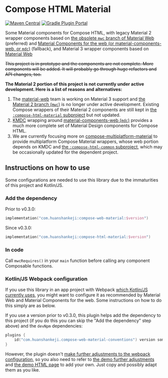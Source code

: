 # Compose HTML Material

[![Maven Central](https://img.shields.io/maven-central/v/com.huanshankeji/compose-html-material)](https://search.maven.org/artifact/com.huanshankeji/compose-html-material)
[![Gradle Plugin Portal](https://img.shields.io/gradle-plugin-portal/v/com.huanshankeji.compose-html-material-conventions)](https://plugins.gradle.org/plugin/com.huanshankeji.compose-html-material-conventions)

Some Material components for Compose HTML, with legacy Material 2 wrapper components based on [the obsolete `mwc` branch of Material Web](https://github.com/material-components/material-web/tree/mwc) (preferred) and [Material Components for the web (or material-components-web, or `mdc`)](https://github.com/material-components/material-components-web) (fallback), and Material 3 wrapper components based on [Material Web](https://github.com/material-components/material-web)

~~This project is in prototype and the components are not complete. More components will be added. It will probably go through huge refactors and API changes, too.~~

**The Material 2 portion of this project is not currently under active development. Here is a list of reasons and alternatives:**

1. The [material-web](https://github.com/material-components/material-web) team is working on Material 3 support and [the Material 2 branch (`mwc`)](https://github.com/material-components/material-web/tree/mwc) is no longer under active development. Existing Compose wrappers of their Material 2 components are still kept in [the `:compose-html-material` subproject](compose-html-material) but not updated.
1. [KMDC](https://github.com/mpetuska/kmdc) wrapping around [material-components-web (`mdc`)](https://github.com/material-components/material-components-web) provides a much more complete set of Material Design components for Compose HTML.
1. We are currently focusing more on [compose-multiplatform-material](https://github.com/huanshankeji/compose-multiplatform-material) to provide multiplatform Compose Material wrappers, whose web portion depends on KMDC and [the `:compose-html-common` subproject](compose-html-common), which may be occasionally updated for the dependent project.

## Instructions on how to use

Some configurations are needed to use this library due to the immaturities of this project and Kotlin/JS.

### Add the dependency

Prior to v0.3.0:

```kotlin
implementation("com.huanshankeji:compose-web-material:$version")
```

Since v0.3.0:

```kotlin
implementation("com.huanshankeji:compose-html-material:$version")
```

### In code

Call `mwcRequires()` in your `main` function before calling any component Composable functions.

### Kotlin/JS Webpack configuration

If you use this library in an app project with Webpack [which Kotlin/JS currently uses](https://kotlinlang.org/docs/js-project-setup.html), you might want to configure it as recommended by Material Web and Material Components for the web. Some instructions on how to do this simply are as below.

If you use a version prior to v0.3.0, this plugin helps add the dependency to this project (if you do this you can skip the "Add the dependency" step above) and the `devNpm` dependencies:

```kotlin
plugins {
    id("com.huanshankeji.compose-web-material-conventions") version someVersion
}
```

However, the plugin doesn't [make further adjustments to the webpack configuration](https://kotlinlang.org/docs/js-project-setup.html#webpack-configuration-file), so you also need to refer to [the demo further adjustments](demo/webpack.config.d/further_adjustments.js) and [the demo HTML page](demo/html/demo.html) to add your own. Just copy and possibly adapt them as you like.
